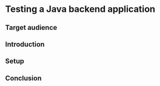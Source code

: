 # Testing a Java backend application

## Target audience

## Introduction


## Setup


## Conclusion


